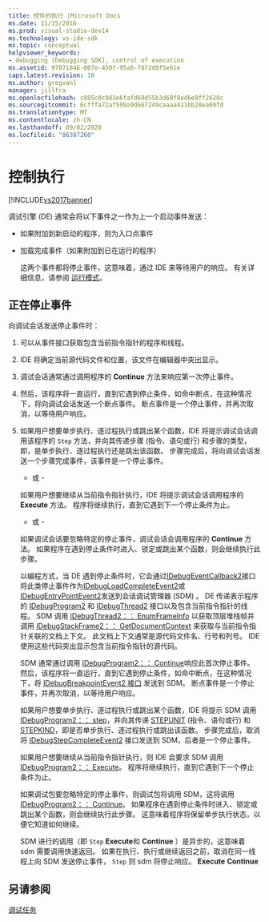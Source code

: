 ```yaml
---
title: 控件的执行 |Microsoft Docs
ms.date: 11/15/2016
ms.prod: visual-studio-dev14
ms.technology: vs-ide-sdk
ms.topic: conceptual
helpviewer_keywords:
- debugging [Debugging SDK], control of execution
ms.assetid: 97071846-007e-450f-95a6-f072d0f5e61e
caps.latest.revision: 10
ms.author: gregvanl
manager: jillfra
ms.openlocfilehash: c885c0c983e6fafd69d55b3d68f8ed6e8ff2628c
ms.sourcegitcommit: 6cfffa72af599a9d667249caaaa411bb28ea69fd
ms.translationtype: MT
ms.contentlocale: zh-CN
ms.lasthandoff: 09/02/2020
ms.locfileid: "86387260"
---
```

# <a name="control-of-execution"></a>控制执行
[!INCLUDE[vs2017banner](../../includes/vs2017banner.md)]

调试引擎 (DE) 通常会将以下事件之一作为上一个启动事件发送：  
  
- 如果附加到新启动的程序，则为入口点事件  
  
- 加载完成事件（如果附加到已在运行的程序）  
  
  这两个事件都将停止事件，这意味着，通过 IDE 来等待用户的响应。 有关详细信息，请参阅 [运行模式](../../extensibility/debugger/operational-modes.md)。  
  
## <a name="stopping-event"></a>正在停止事件  
 向调试会话发送停止事件时：  
  
1. 可以从事件接口获取包含当前指令指针的程序和线程。  
  
2. IDE 将确定当前源代码文件和位置，该文件在编辑器中突出显示。  
  
3. 调试会话通常通过调用程序的 **Continue** 方法来响应第一次停止事件。  
  
4. 然后，该程序将一直运行，直到它遇到停止条件，如命中断点，在这种情况下，将向调试会话发送一个断点事件。 断点事件是一个停止事件，并再次取消，以等待用户响应。  
  
5. 如果用户想要单步执行、逐过程执行或跳出某个函数，IDE 将提示调试会话调用该程序的 `Step` 方法，并向其传递步骤 (指令、语句或行) 和步骤的类型，即，是单步执行、逐过程执行还是跳出该函数。 步骤完成后，将向调试会话发送一个步骤完成事件，该事件是一个停止事件。  
  
    - 或 -  
  
    如果用户想要继续从当前指令指针执行，IDE 将提示调试会话调用程序的 **Execute** 方法。 程序将继续执行，直到它遇到下一个停止条件为止。  
  
    - 或 -  
  
    如果调试会话要忽略特定的停止事件，调试会话会调用程序的 **Continue** 方法。 如果程序在遇到停止条件时进入、锁定或跳出某个函数，则会继续执行此步骤。  
  
   以编程方式，当 DE 遇到停止条件时，它会通过[IDebugEventCallback2](../../extensibility/debugger/reference/idebugeventcallback2.md)接口将此类停止事件作为[IDebugLoadCompleteEvent2](../../extensibility/debugger/reference/idebugloadcompleteevent2.md)或[IDebugEntryPointEvent2](../../extensibility/debugger/reference/idebugentrypointevent2.md)发送到会话调试管理器 (SDM) 。 DE 传递表示程序的 [IDebugProgram2](../../extensibility/debugger/reference/idebugprogram2.md) 和 [IDebugThread2](../../extensibility/debugger/reference/idebugthread2.md) 接口以及包含当前指令指针的线程。 SDM 调用 [IDebugThread2：： EnumFrameInfo](../../extensibility/debugger/reference/idebugthread2-enumframeinfo.md) 以获取顶层堆栈帧并调用 [IDebugStackFrame2：： GetDocumentContext](../../extensibility/debugger/reference/idebugstackframe2-getdocumentcontext.md) 来获取与当前指令指针关联的文档上下文。 此文档上下文通常是源代码文件名、行号和列号。 IDE 使用这些代码突出显示包含当前指令指针的源代码。  
  
   SDM 通常通过调用 [IDebugProgram2：： Continue](../../extensibility/debugger/reference/idebugprogram2-continue.md)响应此首次停止事件。 然后，该程序将一直运行，直到它遇到停止条件，如命中断点，在这种情况下，将 [IDebugBreakpointEvent2 接口](../../extensibility/debugger/reference/idebugbreakpointevent2.md) 发送到 SDM。 断点事件是一个停止事件，并再次取消，以等待用户响应。  
  
   如果用户想要单步执行、逐过程执行或跳出某个函数，IDE 将提示 SDM 调用 [IDebugProgram2：： step](../../extensibility/debugger/reference/idebugprogram2-step.md)，并向其传递 [STEPUNIT](../../extensibility/debugger/reference/stepunit.md) (指令、语句或行) 和 [STEPKIND](../../extensibility/debugger/reference/stepkind.md)，即是否单步执行、逐过程执行或跳出该函数。 步骤完成后，取消将 [IDebugStepCompleteEvent2](../../extensibility/debugger/reference/idebugstepcompleteevent2.md) 接口发送到 SDM，后者是一个停止事件。  
  
   如果用户想要继续从当前指令指针执行，则 IDE 会要求 SDM 调用 [IDebugProgram2：： Execute](../../extensibility/debugger/reference/idebugprogram2-execute.md)。 程序将继续执行，直到它遇到下一个停止条件为止。  
  
   如果调试包要忽略特定的停止事件，则调试包将调用 SDM，这将调用 [IDebugProgram2：： Continue](../../extensibility/debugger/reference/idebugprogram2-continue.md)。 如果程序在遇到停止条件时进入、锁定或跳出某个函数，则会继续执行此步骤。 这意味着程序将保留单步执行状态，以便它知道如何继续。  
  
   SDM 进行的调用（即 `Step` **Execute**和 **Continue** ）是异步的，这意味着 sdm 需要调用快速返回。 如果在执行、执行或继续返回之前，取消在同一线程上向 SDM 发送停止事件， `Step` 则 sdm 将停止响应。 **Execute** **Continue**  
  
## <a name="see-also"></a>另请参阅  
 [调试任务](../../extensibility/debugger/debugging-tasks.md)

